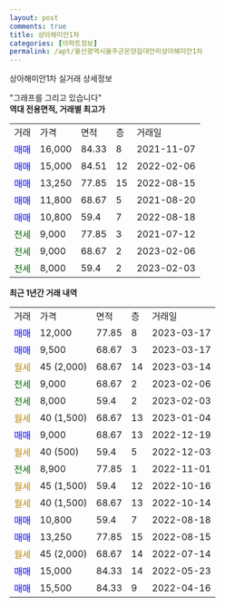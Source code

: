 ```yaml
---
layout: post
comments: true
title: 상아해미안1차
categories: [아파트정보]
permalink: /apt/울산광역시울주군온양읍대안리상아해미안1차
---
```


상아해미안1차 실거래 상세정보

<script type="text/javascript">
  google.charts.load('current', {'packages':['line', 'corechart']});
  google.charts.setOnLoadCallback(drawChart);

  function drawChart() {
    var data = new google.visualization.DataTable();
    data.addColumn('date', '거래일');
    data.addColumn('number', "매매");
    data.addColumn('number', "전세");
    data.addColumn('number', "전매");

    data.addRows([[new Date(Date.parse("2023-03-17")), 12000, null, null], [new Date(Date.parse("2023-03-17")), 9500, null, null], [new Date(Date.parse("2023-03-14")), null, null, null], [new Date(Date.parse("2023-02-06")), null, 9000, null], [new Date(Date.parse("2023-02-03")), null, 8000, null], [new Date(Date.parse("2023-01-04")), null, null, null], [new Date(Date.parse("2022-12-19")), 9000, null, null], [new Date(Date.parse("2022-12-03")), null, null, null], [new Date(Date.parse("2022-11-01")), null, 8900, null], [new Date(Date.parse("2022-10-16")), null, null, null], [new Date(Date.parse("2022-10-14")), null, null, null], [new Date(Date.parse("2022-08-18")), 10800, null, null], [new Date(Date.parse("2022-08-15")), 13250, null, null], [new Date(Date.parse("2022-07-14")), null, null, null], [new Date(Date.parse("2022-05-23")), 15000, null, null], [new Date(Date.parse("2022-04-16")), 15500, null, null]]);

    var options = {
      hAxis: {
        format: 'yyyy/MM/dd'
      },    
      lineWidth: 0,
      pointsVisible: true,    
      title: '최근 1년간 유형별 실거래가 분포',
      legend: { position: 'bottom' }
    };

    var formatter = new google.visualization.NumberFormat({pattern:'###,###'} );
    formatter.format(data, 1);
    formatter.format(data, 2);
    
    setTimeout(function() {
        var chart = new google.visualization.LineChart(document.getElementById('columnchart_material'));
        chart.draw(data, (options));
        document.getElementById('loading').style.display = 'none';
    }, 200);
  }
</script>


<div id="loading" style="z-index:20; display: block; margin-left: 0px">"그래프를 그리고 있습니다"</div>
<div id="columnchart_material" style="width: 95%; margin-left: 0px; display: block"></div>
<!-- contents start -->
<b>역대 전용면적, 거래별 최고가</b>
<table class="sortable">
    <tr>
      <td>거래</td>
      <td>가격</td>
      <td>면적</td>
      <td>층</td>
      <td>거래일</td>
    </tr>
        <tr>
          <td><a style="color: blue">매매</a></td>
          <td>16,000</td>
          <td>84.33</td>
          <td>8</td>
          <td>2021-11-07</td>
        </tr>            <tr>
          <td><a style="color: blue">매매</a></td>
          <td>15,000</td>
          <td>84.51</td>
          <td>12</td>
          <td>2022-02-06</td>
        </tr>            <tr>
          <td><a style="color: blue">매매</a></td>
          <td>13,250</td>
          <td>77.85</td>
          <td>15</td>
          <td>2022-08-15</td>
        </tr>            <tr>
          <td><a style="color: blue">매매</a></td>
          <td>11,800</td>
          <td>68.67</td>
          <td>5</td>
          <td>2021-08-20</td>
        </tr>            <tr>
          <td><a style="color: blue">매매</a></td>
          <td>10,800</td>
          <td>59.4</td>
          <td>7</td>
          <td>2022-08-18</td>
        </tr>        
        <tr>
              <td><a style="color: darkgreen">전세</a></td>
              <td>9,000</td>
              <td>77.85</td>
              <td>3</td>
              <td>2021-07-12</td>
            </tr>            <tr>
              <td><a style="color: darkgreen">전세</a></td>
              <td>9,000</td>
              <td>68.67</td>
              <td>2</td>
              <td>2023-02-06</td>
            </tr>            <tr>
              <td><a style="color: darkgreen">전세</a></td>
              <td>8,000</td>
              <td>59.4</td>
              <td>2</td>
              <td>2023-02-03</td>
            </tr>        
    
</table>

<b>최근 1년간 거래 내역</b>

<table class="sortable">
    <tr>
      <td>거래</td>
      <td>가격</td>
      <td>면적</td>
      <td>층</td>
      <td>거래일</td>
    </tr>
    <tr>
      <td><a style="color: blue">매매</a></td>
      <td>12,000</td>
      <td>77.85</td>
      <td>8</td>
      <td>2023-03-17</td>
    </tr>          <tr>
      <td><a style="color: blue">매매</a></td>
      <td>9,500</td>
      <td>68.67</td>
      <td>3</td>
      <td>2023-03-17</td>
    </tr>          <tr>
      <td><a style="color: darkgoldenrod">월세</a></td>
      <td>45 (2,000)</td>
      <td>68.67</td>
      <td>14</td>
      <td>2023-03-14</td>
    </tr>          <tr>
      <td><a style="color: darkgreen">전세</a></td>
      <td>9,000</td>
      <td>68.67</td>
      <td>2</td>
      <td>2023-02-06</td>
    </tr>          <tr>
      <td><a style="color: darkgreen">전세</a></td>
      <td>8,000</td>
      <td>59.4</td>
      <td>2</td>
      <td>2023-02-03</td>
    </tr>          <tr>
      <td><a style="color: darkgoldenrod">월세</a></td>
      <td>40 (1,500)</td>
      <td>68.67</td>
      <td>13</td>
      <td>2023-01-04</td>
    </tr>          <tr>
      <td><a style="color: blue">매매</a></td>
      <td>9,000</td>
      <td>68.67</td>
      <td>13</td>
      <td>2022-12-19</td>
    </tr>          <tr>
      <td><a style="color: darkgoldenrod">월세</a></td>
      <td>40 (500)</td>
      <td>59.4</td>
      <td>5</td>
      <td>2022-12-03</td>
    </tr>          <tr>
      <td><a style="color: darkgreen">전세</a></td>
      <td>8,900</td>
      <td>77.85</td>
      <td>1</td>
      <td>2022-11-01</td>
    </tr>          <tr>
      <td><a style="color: darkgoldenrod">월세</a></td>
      <td>45 (1,500)</td>
      <td>59.4</td>
      <td>12</td>
      <td>2022-10-16</td>
    </tr>          <tr>
      <td><a style="color: darkgoldenrod">월세</a></td>
      <td>40 (1,500)</td>
      <td>68.67</td>
      <td>13</td>
      <td>2022-10-14</td>
    </tr>          <tr>
      <td><a style="color: blue">매매</a></td>
      <td>10,800</td>
      <td>59.4</td>
      <td>7</td>
      <td>2022-08-18</td>
    </tr>          <tr>
      <td><a style="color: blue">매매</a></td>
      <td>13,250</td>
      <td>77.85</td>
      <td>15</td>
      <td>2022-08-15</td>
    </tr>          <tr>
      <td><a style="color: darkgoldenrod">월세</a></td>
      <td>45 (2,000)</td>
      <td>68.67</td>
      <td>14</td>
      <td>2022-07-14</td>
    </tr>          <tr>
      <td><a style="color: blue">매매</a></td>
      <td>15,000</td>
      <td>84.33</td>
      <td>14</td>
      <td>2022-05-23</td>
    </tr>          <tr>
      <td><a style="color: blue">매매</a></td>
      <td>15,500</td>
      <td>84.33</td>
      <td>9</td>
      <td>2022-04-16</td>
    </tr>      </table>
<!-- contents end -->    

